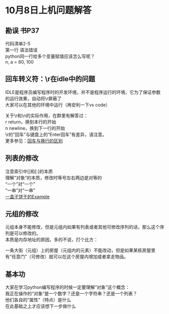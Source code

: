 # 10月8日上机问题解答
## 勘误 书P37  
代码清单2-5  
第一行 语法错误  
python同一行给多个变量赋值应该怎么写呢？  
n, a = 80, 100  

## 回车转义符：\r在idle中的问题  
IDLE是程序员编写程序时的开发环境，并不是程序运行的环境，它为了保证参数的运行效果，自动将\r屏蔽了  
大家可以在其他的环境中运行（再安利一下vs code）  

关于\r和\n的实际作用，在群里有解答过：  
r return，换到本行的开始  
n newline，换到下一行的开始  
\\r的“回车”与键盘上的“Enter回车”有差异，请注意。  
更多参见：[回车与换行的区别](https://www.cnblogs.com/clarkchen/archive/2011/06/02/2068609.html)  

## 列表的修改  
注意索引中[]和[:]的本质  
理解“对象”的本质，修改时等号左右两边是对等的  
“一个”对“一个”  
“一串”对“一串”  
[一盒子饼干的Example](\CookieExapmle.ipynb)

## 元组的修改
元组本身不能修改，但是元组内如果有列表或者其他可修改序列的话，那么这个序列是可以修改的。  
本质是内存地址的原因，多的不说，打个比方：  

一条大街（元组）上的房屋（元组内的元素）不能改动，但是如果某栋房屋里有“任意门”（可修改）就可以在这个房屋内增加或者拿走物品。  

## 基本功
大家在学习python编写程序的时候一定要理解“对象”这个概念：  
我正在操作的“对象”是一个数字？还是一个字符串？还是一个列表？  
他们各自的“属性”（特点）是什么  
在此基础之上才应该想下一步做什么  
